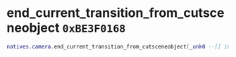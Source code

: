 # end_current_transition_from_cutsceneobject `0xBE3F0168`

```lua
natives.camera.end_current_transition_from_cutsceneobject(_unk0 --[[ integer ]])
```